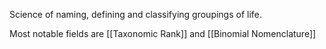 Science of naming, defining and classifying groupings of life.

Most notable fields are [[Taxonomic Rank]] and [[Binomial Nomenclature]]